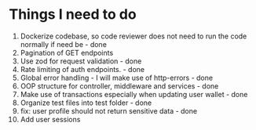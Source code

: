 # Things I need to do
1. Dockerize codebase, so code reviewer does not need to run the code normally if need be - done
2. Pagination of GET endpoints
3. Use zod for request validation - done
4. Rate limiting of auth endpoints. - done
5. Global error handling - I will make use of http-errors - done
6. OOP structure for controller, middleware and services - done
7. Make use of transactions especially when updating user wallet - done
8. Organize test files into test folder - done
9. fix: user profile should not return sensitive data - done
10. Add user sessions